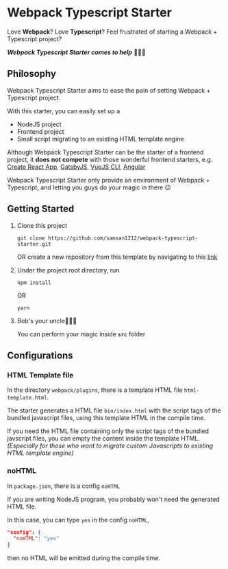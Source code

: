 # Webpack Typescript Starter #

Love **Webpack**? Love **Typescript**? Feel frustrated of starting a Webpack + Typescript project?

***Webpack Typescript Starter comes to help*** :muscle::muscle::muscle:

## Philosophy ##

Webpack Typescript Starter aims to ease the pain of setting Webpack + Typescript project.

With this starter, you can easily set up a 
* NodeJS project
* Frontend project
* Small script migrating to an existing HTML template engine

Although Webpack Typescript Starter can be the starter of a frontend project,
it **does not compete** with those wonderful frontend starters, e.g. 
[Create React App](https://create-react-app.dev/), 
[GatsbyJS](https://www.gatsbyjs.org/), 
[VueJS CLI](https://cli.vuejs.org/),
[Angular](https://angular.io/guide/setup-local)

Webpack Typescript Starter only provide an environment of Webpack + Typescript, and letting you guys do your magic in there :wink:

## Getting Started
1.  Clone this project

    ```
    git clone https://github.com/samsan1212/webpack-typescript-starter.git
    ```
    
    OR create a new repository from this template by navigating to this [link](https://github.com/samsan1212/webpack-typescript-starter/generate "Github generate from template repository")
    
2.  Under the project root directory, run

    ```
    npm install
    ```

    OR
    
    ```
    yarn
    ```
3.  Bob's your uncle:tada::tada::tada:

    You can perform your magic inside **```src```** folder

## Configurations
### HTML Template file
In the directory ```webpack/plugins```, there is a template HTML file ```html-template.html```.

The starter generates a HTML file ```bin/index.html``` with the script tags of the bundled javascript files, using this template HTML in the compile time.

If you need the HTML file containing only the script tags of the bundled javscript files, you can empty the content inside the template HTML. *(Especially for those who want to migrate custom Javascripts to existing HTML template engine)*

### noHTML
In ```package.json```, there is a config ```noHTML```

If you are writing NodeJS program, you probably won't need the generated HTML file.

In this case, you can type ```yes``` in the config ```noHTML```,

```json
"config": {
  "noHTML": "yes"
}
```

then no HTML will be emitted during the compile time.
